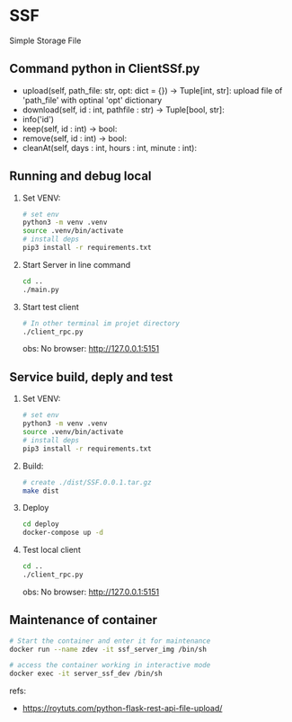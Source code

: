 # SSF
Simple Storage File

## Command python in ClientSSf.py
- upload(self, path_file: str, opt: dict = {}) -> Tuple[int, str]:
    upload file of 'path_file' with optinal 'opt' dictionary 
- download(self, id : int, pathfile : str) -> Tuple[bool, str]:
- info('id') 
- keep(self, id : int) -> bool:
- remove(self, id : int) -> bool:
- cleanAt(self, days : int, hours : int, minute : int):


## Running and debug local
1. Set VENV:
    ```bash
    # set env
    python3 -m venv .venv
    source .venv/bin/activate
    # install deps
    pip3 install -r requirements.txt
    ```

2. Start Server in line command
    ```bash
    cd ..
    ./main.py
    ```

3. Start test client
    ```bash
    # In other terminal im projet directory
    ./client_rpc.py
    ```
    obs: No browser: http://127.0.0.1:5151 


## Service build, deply and test
1. Set VENV:
    ```bash
    # set env
    python3 -m venv .venv
    source .venv/bin/activate
    # install deps
    pip3 install -r requirements.txt
    ```

2. Build:
    ```bash
    # create ./dist/SSF.0.0.1.tar.gz
    make dist
    ```

3. Deploy
    ```bash
    cd deploy
    docker-compose up -d
    ```

4. Test local client
    ```bash
    cd ..
    ./client_rpc.py
    ```
    obs: No browser: http://127.0.0.1:5151 

## Maintenance of container
```bash
# Start the container and enter it for maintenance
docker run --name zdev -it ssf_server_img /bin/sh

# access the container working in interactive mode
docker exec -it server_ssf_dev /bin/sh
```

refs: 
- https://roytuts.com/python-flask-rest-api-file-upload/